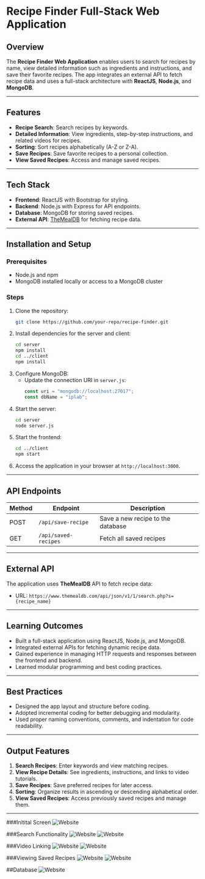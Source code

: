 # Recipe Finder Full-Stack Web Application

## Overview
The **Recipe Finder Web Application** enables users to search for recipes by name, view detailed information such as ingredients and instructions, and save their favorite recipes. The app integrates an external API to fetch recipe data and uses a full-stack architecture with **ReactJS**, **Node.js**, and **MongoDB**.

---

## Features
- **Recipe Search**: Search recipes by keywords.
- **Detailed Information**: View ingredients, step-by-step instructions, and related videos for recipes.
- **Sorting**: Sort recipes alphabetically (A-Z or Z-A).
- **Save Recipes**: Save favorite recipes to a personal collection.
- **View Saved Recipes**: Access and manage saved recipes.

---

## Tech Stack
- **Frontend**: ReactJS with Bootstrap for styling.
- **Backend**: Node.js with Express for API endpoints.
- **Database**: MongoDB for storing saved recipes.
- **External API**: [TheMealDB](https://www.themealdb.com/) for fetching recipe data.

---

## Installation and Setup
### Prerequisites
- Node.js and npm
- MongoDB installed locally or access to a MongoDB cluster

### Steps
1. Clone the repository:
   ```bash
   git clone https://github.com/your-repo/recipe-finder.git
   ```
2. Install dependencies for the server and client:
   ```bash
   cd server
   npm install
   cd ../client
   npm install
   ```
3. Configure MongoDB:
   - Update the connection URI in `server.js`:
     ```javascript
     const uri = "mongodb://localhost:27017";
     const dbName = "iplab";
     ```
4. Start the server:
   ```bash
   cd server
   node server.js
   ```
5. Start the frontend:
   ```bash
   cd ../client
   npm start
   ```
6. Access the application in your browser at `http://localhost:3000`.

---

## API Endpoints
| Method | Endpoint               | Description                     |
|--------|-------------------------|---------------------------------|
| POST   | `/api/save-recipe`      | Save a new recipe to the database |
| GET    | `/api/saved-recipes`    | Fetch all saved recipes         |

---

## External API
The application uses **TheMealDB** API to fetch recipe data:
- URL: `https://www.themealdb.com/api/json/v1/1/search.php?s={recipe_name}`

---

## Learning Outcomes
- Built a full-stack application using ReactJS, Node.js, and MongoDB.
- Integrated external APIs for fetching dynamic recipe data.
- Gained experience in managing HTTP requests and responses between the frontend and backend.
- Learned modular programming and best coding practices.

---

## Best Practices
- Designed the app layout and structure before coding.
- Adopted incremental coding for better debugging and modularity.
- Used proper naming conventions, comments, and indentation for code readability.

---

## Output Features
1. **Search Recipes**: Enter keywords and view matching recipes.
2. **View Recipe Details**: See ingredients, instructions, and links to video tutorials.
3. **Save Recipes**: Save preferred recipes for later access.
4. **Sorting**: Organize results in ascending or descending alphabetical order.
5. **View Saved Recipes**: Access previously saved recipes and manage them.

---
###Initital Screen
![Website](demo/1.jpg)

###Search Functionality
![Website](demo/4.jpg)
![Website](demo/5.jpg)

###Video Linking
![Website](demo/8.jpg)
![Website](demo/9.jpg)

###Viewing Saved Recipes
![Website](demo/12.jpg)
![Website](demo/13.jpg)

##Database
![Website](demo/14.jpg)
